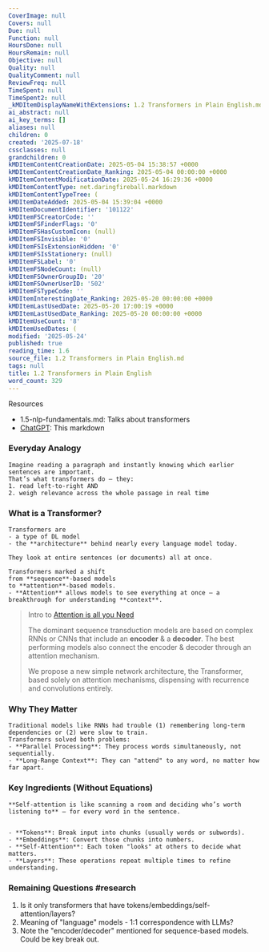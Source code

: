 ```yaml
---
CoverImage: null
Covers: null
Due: null
Function: null
HoursDone: null
HoursRemain: null
Objective: null
Quality: null
QualityComment: null
ReviewFreq: null
TimeSpent: null
TimeSpent2: null
_kMDItemDisplayNameWithExtensions: 1.2 Transformers in Plain English.md
ai_abstract: null
ai_key_terms: []
aliases: null
children: 0
created: '2025-07-18'
cssclasses: null
grandchildren: 0
kMDItemContentCreationDate: 2025-05-04 15:38:57 +0000
kMDItemContentCreationDate_Ranking: 2025-05-04 00:00:00 +0000
kMDItemContentModificationDate: 2025-05-24 16:29:36 +0000
kMDItemContentType: net.daringfireball.markdown
kMDItemContentTypeTree: (
kMDItemDateAdded: 2025-05-04 15:39:04 +0000
kMDItemDocumentIdentifier: '101122'
kMDItemFSCreatorCode: ''
kMDItemFSFinderFlags: '0'
kMDItemFSHasCustomIcon: (null)
kMDItemFSInvisible: '0'
kMDItemFSIsExtensionHidden: '0'
kMDItemFSIsStationery: (null)
kMDItemFSLabel: '0'
kMDItemFSNodeCount: (null)
kMDItemFSOwnerGroupID: '20'
kMDItemFSOwnerUserID: '502'
kMDItemFSTypeCode: ''
kMDItemInterestingDate_Ranking: 2025-05-20 00:00:00 +0000
kMDItemLastUsedDate: 2025-05-20 17:00:19 +0000
kMDItemLastUsedDate_Ranking: 2025-05-20 00:00:00 +0000
kMDItemUseCount: '8'
kMDItemUsedDates: (
modified: '2025-05-24'
published: true
reading_time: 1.6
source_file: 1.2 Transformers in Plain English.md
tags: null
title: 1.2 Transformers in Plain English
word_count: 329
---
```


Resources
- 1.5-nlp-fundamentals.md: Talks about transformers
- [ChatGPT](https://chatgpt.com/share/681792c6-48c0-8000-b324-765516a6ce87): This markdown

### Everyday Analogy
```ad-sam
Imagine reading a paragraph and instantly knowing which earlier sentences are important. 
That’s what transformers do — they:
1. read left-to-right AND
2. weigh relevance across the whole passage in real time
```

### What is a Transformer?
```ad-sam
Transformers are 
- a type of DL model
- the **architecture** behind nearly every language model today.

They look at entire sentences (or documents) all at once.
```

```ad-sam
Transformers marked a shift 
from **sequence**-based models 
to **attention**-based models.
- **Attention** allows models to see everything at once — a breakthrough for understanding **context**.
```

> Intro to [Attention is all you Need](https://arxiv.org/abs/1706.03762)
>
> The dominant sequence transduction models are based on complex RNNs or CNNs that include an **encoder** & a **decoder**. The best performing models also connect the encoder & decoder through an attention mechanism.
>
> We propose a new simple network architecture, the Transformer, based solely on attention mechanisms, dispensing with recurrence and convolutions entirely.

### Why They Matter
```ad-sam
Traditional models like RNNs had trouble (1) remembering long-term dependencies or (2) were slow to train. 
Transformers solved both problems:
- **Parallel Processing**: They process words simultaneously, not sequentially.
- **Long-Range Context**: They can "attend" to any word, no matter how far apart.
```

### Key Ingredients (Without Equations)
```ad-sam
**Self-attention is like scanning a room and deciding who’s worth listening to** — for every word in the sentence.


- **Tokens**: Break input into chunks (usually words or subwords).
- **Embeddings**: Convert those chunks into numbers.
- **Self-Attention**: Each token "looks" at others to decide what matters.
- **Layers**: These operations repeat multiple times to refine understanding.

```

### Remaining Questions #research
1. Is it only transformers that have tokens/embeddings/self-attention/layers?
2. Meaning of "language" models - 1:1 correspondence with LLMs?
3. Note the "encoder/decoder" mentioned for sequence-based models. Could be key break out.